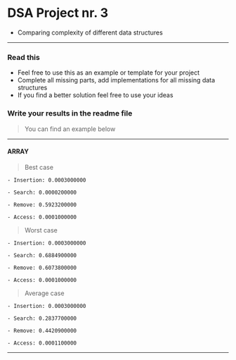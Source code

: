 # DSA Project nr. 3
* Comparing complexity of different data structures
- - - - 




### Read this

* Feel free to use this as an example or template for your project
* Complete all missing parts, add implementations for all missing data structures 
* If you find a better solution feel free to use your ideas

### Write your results in the readme file
> You can find an example below

- - - - 

#### ARRAY
> Best case
 
    - Insertion: 0.0003000000

    - Search: 0.0000200000

    - Remove: 0.5923200000
    
    - Access: 0.0001000000

> Worst case
 
    - Insertion: 0.0003000000

    - Search: 0.6884900000

    - Remove: 0.6073800000
    
    - Access: 0.0001000000

> Average case
 
    - Insertion: 0.0003000000

    - Search: 0.2837700000

    - Remove: 0.4420900000
    
    - Access: 0.0001100000

- - - - 

